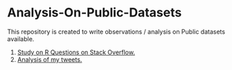 # Analysis-On-Public-Datasets
This repository is created to write observations / analysis on Public datasets available.

1) [Study on R Questions on Stack Overflow.](https://shahronak47.wordpress.com/2017/11/18/study-on-r-questions-on-stack-overflow/)
2) [Analysis of my tweets.](https://shahronak47.wordpress.com/2018/09/20/analysis-of-my-tweets/)

